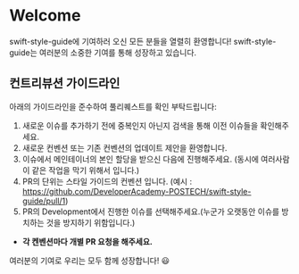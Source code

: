 # Welcome

swift-style-guide에 기여하러 오신 모든 분들을 열렬히 환영합니다!
swift-style-guide는 여러분의 소중한 기여를 통해 성장하고 있습니다.

## 컨트리뷰션 가이드라인

아래의 가이드라인을 준수하여 풀리퀘스트를 확인 부탁드립니다:

1. 새로운 이슈를 추가하기 전에 중복인지 아닌지 검색을 통해 이전 이슈들을 확인해주세요.
2. 새로운 컨벤션 또는 기존 컨벤션의 업데이트 제안을 환영합니다.
3. 이슈에서 메인테이너의 본인 할당을 받으신 다음에 진행해주세요. (동시에 여러사람이 같은 작업을 막기 위해서 입니다.)
4. PR의 단위는 스타일 가이드의 컨벤션 입니다. (예시 : https://github.com/DeveloperAcademy-POSTECH/swift-style-guide/pull/1)
5. PR의 Development에서 진행한 이슈를 선택해주세요.(누군가 오랫동안 이슈를 방치하는 것을 방지하기 위함입니다.)
- **각 켄벤션마다 개별 PR 요청을 해주세요.**


여러분의 기여로 우리는 모두 함께 성장합니다! :smiley:
